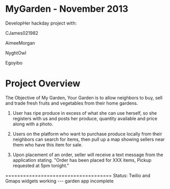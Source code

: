MyGarden - November 2013
========

DevelopHer hackday project with:

CJames021982

AimeeMorgan

NyghtOwl

Egoyibo

Project Overview
==============================
The Objective of My Garden, Your Garden is to allow neighbors to buy, sell and trade fresh fruits and vegetables from their home gardens. 

1. User has ripe produce in excess of what she can use herself, so she registers with us and posts her produce, quantity available and price along with a photo.

2. Users on the platform who want to purchase produce locally from their neighbors can search for items, then pull up a map showing sellers near them who have this item for sale.

3. Upon placement of an order, seller will receive a text message from the application stating. "Order has been placed for XXX items, Pickup requested at 5pm tonight."

====================================
Status:
Twilio and Gmaps widgets working --- garden app incomplete
